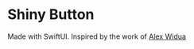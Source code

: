 # Shiny Button

Made with SwiftUI.
Inspired by the work of [Alex Widua](https://shiny-button.vercel.app/)
